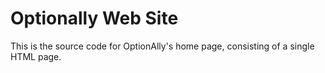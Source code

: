 # Optionally Web Site
This is the source code for OptionAlly's home page, consisting of a single HTML page.
